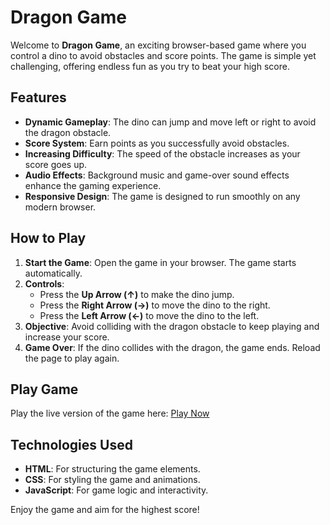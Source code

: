 # Dragon Game

Welcome to **Dragon Game**, an exciting browser-based game where you control a dino to avoid obstacles and score points. The game is simple yet challenging, offering endless fun as you try to beat your high score.

## Features

- **Dynamic Gameplay**: The dino can jump and move left or right to avoid the dragon obstacle.
- **Score System**: Earn points as you successfully avoid obstacles.
- **Increasing Difficulty**: The speed of the obstacle increases as your score goes up.
- **Audio Effects**: Background music and game-over sound effects enhance the gaming experience.
- **Responsive Design**: The game is designed to run smoothly on any modern browser.

## How to Play

1. **Start the Game**: Open the game in your browser. The game starts automatically.
2. **Controls**:
   - Press the **Up Arrow (↑)** to make the dino jump.
   - Press the **Right Arrow (→)** to move the dino to the right.
   - Press the **Left Arrow (←)** to move the dino to the left.
3. **Objective**: Avoid colliding with the dragon obstacle to keep playing and increase your score.
4. **Game Over**: If the dino collides with the dragon, the game ends. Reload the page to play again.

## Play Game

Play the live version of the game here: [Play Now](https://amanhaidry.github.io/DragonGame/)

## Technologies Used

- **HTML**: For structuring the game elements.
- **CSS**: For styling the game and animations.
- **JavaScript**: For game logic and interactivity.

Enjoy the game and aim for the highest score!